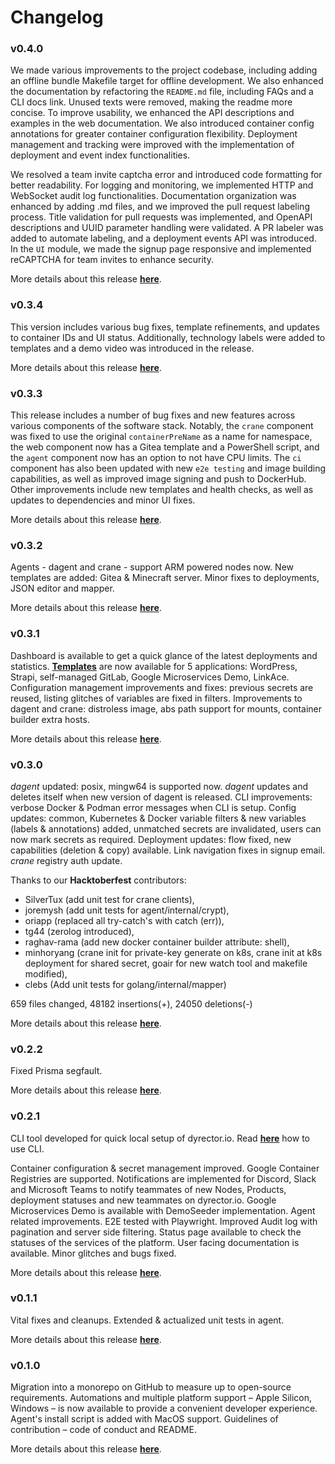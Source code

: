 # Changelog

### v0.4.0

We made various improvements to the project codebase, including adding an offline bundle Makefile target for offline development. We also enhanced the documentation by refactoring the `README.md` file, including FAQs and a CLI docs link. Unused texts were removed, making the readme more concise. To improve usability, we enhanced the API descriptions and examples in the web documentation. We also introduced container config annotations for greater container configuration flexibility. Deployment management and tracking were improved with the implementation of deployment and event index functionalities.

We resolved a team invite captcha error and introduced code formatting for better readability. For logging and monitoring, we implemented HTTP and WebSocket audit log functionalities. Documentation organization was enhanced by adding .md files, and we improved the pull request labeling process. Title validation for pull requests was implemented, and OpenAPI descriptions and UUID parameter handling were validated. A PR labeler was added to automate labeling, and a deployment events API was introduced. In the `UI` module, we made the signup page responsive and implemented reCAPTCHA for team invites to enhance security.

More details about this release [**here**](https://github.com/dyrector-io/dyrectorio/releases/tag/0.4.0).

### v0.3.4

This version includes various bug fixes, template refinements, and updates to container IDs and UI status. Additionally, technology labels were added to templates and a demo video was introduced in the release.

More details about this release [**here**](https://github.com/dyrector-io/dyrectorio/releases/tag/0.3.4).

### v0.3.3

This release includes a number of bug fixes and new features across various components of the software stack. Notably, the `crane` component was fixed to use the original `containerPreName` as a name for namespace, the web component now has a Gitea template and a PowerShell script, and the `agent` component now has an option to not have CPU limits. The `ci` component has also been updated with new `e2e testing` and image building capabilities, as well as improved image signing and push to DockerHub. Other improvements include new templates and health checks, as well as updates to dependencies and minor UI fixes.

More details about this release [**here**](https://github.com/dyrector-io/dyrectorio/releases/tag/0.3.3).

### v0.3.2

Agents - dagent and crane - support ARM powered nodes now. New templates are added: Gitea & Minecraft server. Minor fixes to deployments, JSON editor and mapper.

More details about this release [**here**](https://github.com/dyrector-io/dyrectorio/releases/tag/0.3.2).

### v0.3.1

Dashboard is available to get a quick glance of the latest deployments and statistics. [**Templates**](../features/templates/) are now available for 5 applications: WordPress, Strapi, self-managed GitLab, Google Microservices Demo, LinkAce. Configuration management improvements and fixes: previous secrets are reused, listing glitches of variables are fixed in filters. Improvements to dagent and crane: distroless image, abs path support for mounts, container builder extra hosts.

More details about this release [**here**](https://github.com/dyrector-io/dyrectorio/releases/tag/0.3.1).

### v0.3.0

_dagent_ updated: posix, mingw64 is supported now. _dagent_ updates and deletes itself when new version of dagent is released. CLI improvements: verbose Docker & Podman error messages when CLI is setup. Config updates: common, Kubernetes & Docker variable filters & new variables (labels & annotations) added, unmatched secrets are invalidated, users can now mark secrets as required. Deployment updates: flow fixed, new capabilities (deletion & copy) available. Link navigation fixes in signup email. _crane_ registry auth update.

Thanks to our **Hacktoberfest** contributors:

* SilverTux (add unit test for crane clients),
* joremysh (add unit tests for agent/internal/crypt),
* oriapp (replaced all try-catch's with catch (err)),
* tg44 (zerolog introduced),
* raghav-rama (add new docker container builder attribute: shell),
* minhoryang (crane init for private-key generate on k8s, crane init at k8s deployment for shared secret, goair for new watch tool and makefile modified),
* clebs (Add unit tests for golang/internal/mapper)

659 files changed, 48182 insertions(+), 24050 deletions(-)

More details about this release [**here**](https://github.com/dyrector-io/dyrectorio/blob/develop/CHANGELOG.md#030-2022-12-06).

### v0.2.2

Fixed Prisma segfault.

More details about this release [**here**](https://github.com/dyrector-io/dyrectorio/releases/tag/0.2.1).

### v0.2.1

CLI tool developed for quick local setup of dyrector.io. Read [**here**](../get-started/cli.md) how to use CLI.

Container configuration & secret management improved. Google Container Registries are supported. Notifications are implemented for Discord, Slack and Microsoft Teams to notify teammates of new Nodes, Products, deployment statuses and new teammates on dyrector.io. Google Microservices Demo is available with DemoSeeder implementation. Agent related improvements. E2E tested with Playwright. Improved Audit log with pagination and server side filtering. Status page available to check the statuses of the services of the platform. User facing documentation is available. Minor glitches and bugs fixed.

More details about this release [**here**](https://github.com/dyrector-io/dyrectorio/releases/tag/0.2.1).

### v0.1.1

Vital fixes and cleanups. Extended & actualized unit tests in agent.

More details about this release [**here**](https://github.com/dyrector-io/dyrectorio/releases/tag/v0.1.1).

### v0.1.0

Migration into a monorepo on GitHub to measure up to open-source requirements. Automations and multiple platform support – Apple Silicon, Windows – is now available to provide a convenient developer experience. Agent's install script is added with MacOS support. Guidelines of contribution – code of conduct and README.

More details about this release [**here**](https://github.com/dyrector-io/dyrectorio/releases/tag/v0.1.0).
